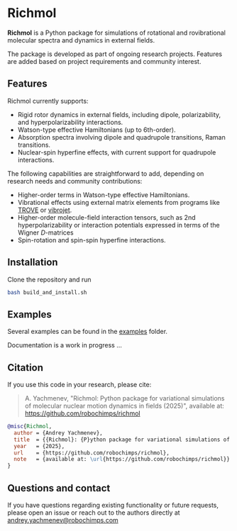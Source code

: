 # Richmol

**Richmol** is a Python package for simulations of rotational and rovibrational molecular spectra and dynamics in external fields.

The package is developed as part of ongoing research projects.
Features are added based on project requirements and community interest.

## Features
Richmol currently supports:
- Rigid rotor dynamics in external fields, including dipole, polarizability, and hyperpolarizability interactions.
- Watson-type effective Hamiltonians (up to 6th-order).
- Absorption spectra involving dipole and quadrupole transitions, Raman transitions.
- Nuclear-spin hyperfine effects, with current support for quadrupole interactions.

The following capabilities are straightforward to add, depending on research needs and community contributions:
- Higher-order terms in Watson-type effective Hamiltonians.
- Vibrational effects using external matrix elements from programs like [TROVE](https://github.com/Trovemaster/TROVE) or [vibrojet](https://github.com/robochimps/vibrojet).
- Higher-order molecule-field interaction tensors, such as 2nd hyperpolarizability or interaction potentials expressed in terms of the Wigner $D$-matrices
- Spin-rotation and spin-spin hyperfine interactions.

## Installation
Clone the repository and run
```bash
bash build_and_install.sh
```
<!-- ``` -->
<!-- pip install --upgrade git+https://github.com/robochimps/richmol.git -->
<!-- ``` -->

## Examples

Several examples can be found in the [examples](examples) folder.

Documentation is a work in progress ...

## Citation

If you use this code in your research, please cite:
> A. Yachmenev, "Richmol: Python package for variational simulations of molecular nuclear motion dynamics in fields (2025)", available at: https://github.com/robochimps/richmol

```bibtex
@misc{Richmol,
  author = {Andrey Yachmenev},
  title  = {{Richmol}: {P}ython package for variational simulations of molecular nuclear motion dynamics in fields},
  year   = {2025},
  url    = {https://github.com/robochimps/richmol},
  note   = {available at: \url{https://github.com/robochimps/richmol}}
}
```

## Questions and contact

If you have questions regarding existing functionality or future requests, please open an issue or reach out to the authors directly at andrey.yachmenev@robochimps.com
